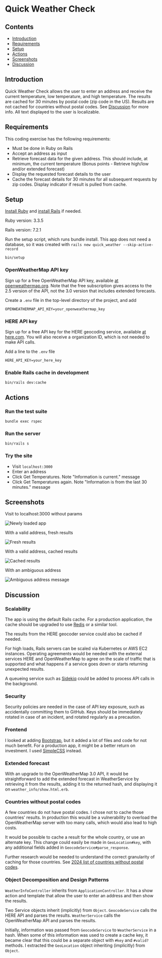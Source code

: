 # Quick Weather Check
## Contents
- [Introduction](#introduction)
- [Requirements](#requirements)
- [Setup](#setup)
- [Actions](#actions)
- [Screenshots](#screenshots)
- [Discussion](#discussion)
## Introduction
Quick Weather Check allows the user to enter an address and receive the current temperature,
low temperature, and high temperature. The results are cached for 30 minutes by postal code
(zip code in the US). Results are not cached for countries without postal codes. See [Discussion](#countries-without-postal-codes) for more info. All text displayed to the user is localizable.
## Requirements
This coding exercise has the following requirements:
- Must be done in Ruby on Rails
- Accept an address as input
- Retrieve forecast data for the given address. This should include, at minimum, the
current temperature (Bonus points - Retrieve high/low and/or extended forecast)
- Display the requested forecast details to the user
- Cache the forecast details for 30 minutes for all subsequent requests by zip codes.
Display indicator if result is pulled from cache.
## Setup
[Install Ruby](https://www.ruby-lang.org/en/documentation/installation/) and [install Rails](https://guides.rubyonrails.org/getting_started.html) if needed.

Ruby version: 3.3.5

Rails version: 7.2.1

Run the setup script, which runs bundle install. This app does not need a database, so it was created with `rails new quick_weather --skip-active-record`
```
bin/setup
```
### OpenWeatherMap API key
Sign up for a free OpenWeatherMap API key, available [at openweathermap.org](https://openweathermap.org/price). Note that the free subscription gives access to the 2.5 version of the API, not the 3.0 version that includes extended forecasts.

Create a `.env` file in the top-level directory of the project, and add
```
OPENWEATHERMAP_API_KEY=your_openweathermap_key
```
### HERE API key
Sign up for a free API key for the HERE geocoding service, available [at here.com](https://www.here.com/docs/bundle/geocoding-and-search-api-developer-guide/page/topics/quick-start.html%20#). You will also receive a organization ID, which is not needed to make API calls.

Add a line to the `.env` file
```
HERE_API_KEY=your_here_key
```
### Enable Rails cache in development
```
bin/rails dev:cache
```
## Actions
### Run the test suite
```
bundle exec rspec
```
### Run the server
```
bin/rails s
```
### Try the site
- Visit `localhost:3000`
- Enter an address
- Click Get Temperatures. Note "Information is current." message
- Click Get Temperatures again. Note "Information is from the last 30 minutes." message
## Screenshots
Visit to localhost:3000 without params

![Newly loaded app](images/newly_loaded.png)

With a valid address, fresh results

![Fresh results](images/fresh_results.png)

With a valid address, cached results

![Cached results](images/cached_results.png)

With an ambiguous address

![Ambiguous address message](images/ambiguous_address.png)

## Discussion
### Scalability
The app is using the default Rails cache. For a production application, the cache
should be upgraded to use [Redis](https://redis.io) or a similar tool.

The results from the HERE geocoder service could also be cached if needed.

For high loads, Rails servers can be scaled via Kubernetes or AWS EC2 instances. Operating
agreements would be needed with the external services HERE and OpenWeatherMap to agree on
the scale of traffic that is supported and what happens if a service goes down or starts
returning unexpected results.

A queueing service such as [Sidekiq](https://github.com/sidekiq/sidekiq) could be added to
process API calls in the background.
### Security
Security policies are needed in the case of API key exposure, such as accidentally
committing them to GitHub. Keys should be immediately rotated in case of an incident,
and rotated regularly as a precaution.
### Frontend
I looked at adding [Bootstrap](https://getbootstrap.com), but it added a lot of files and code
for not much benefit. For a production app, it might be a better return on investment. I used
[SimpleCSS](https://simplecss.org) instead.
### Extended forecast
With an upgrade to the OpenWeatherMap 3.0 API, it would be straightforward to add
the extended forecast in WeatherService by retrieving it from the results, adding
it to the returned hash, and displaying it on `weather_info/show.html.erb`.
### Countries without postal codes
A few countries do not have postal codes. I chose not to cache those countries' results. In
production this would be a vulnerability to overload the OpenWeatherMap server with too many
calls, which would also lead to high costs.

It would be possible to cache a result for the whole country, or use an alternate key. This change
could easily be made in `GeoLocation#key`, with any additional fields added in `GeocodeService#parse_response`.

Further research would be needed to understand the correct granularity of caching for those countries.
See [2024 list of countries without postal codes](https://worldpopulationreview.com/country-rankings/countries-without-postal-codes).
### Object Decomposition and Design Patterns
`WeatherInfoController` inherits from `ApplicationController`. It has a show action and template
that allow the user to enter an address and then show the results.

Two Service objects inherit (implicitly) from `Object`. `GeocodeService` calls the HERE API and
parses the results. `WeatherService` calls the OpenWeatherMap API and parses the results.

Initially, information was passed from `GeocodeService` to `WeatherService` in a hash. When some
of this information was used to create a cache key, it became clear that this could be a
separate object with `#key` and `#valid?` methods. I extracted the `GeoLocation` object
inheriting (implicitly) from `Object`.
